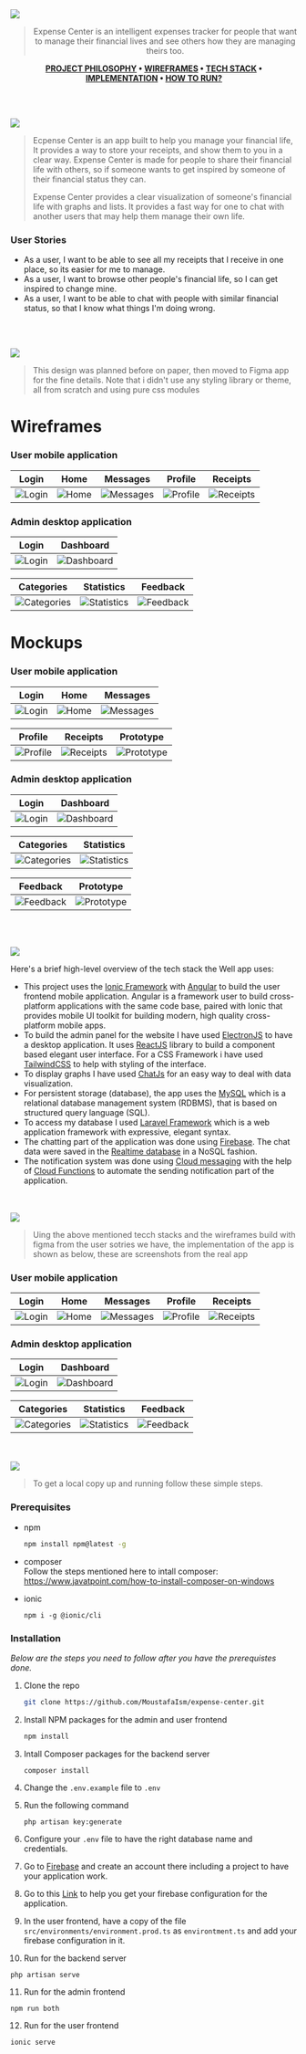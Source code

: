 <img src="./readme/title1.svg"/>

<div align="center">

> Expense Center is an intelligent expenses tracker for people that want to manage their financial lives and see others how they are managing theirs too.

**[PROJECT PHILOSOPHY](https://github.com/julescript/well_app#-project-philosophy) • [WIREFRAMES](https://github.com/julescript/well_app#-wireframes) • [TECH STACK](https://github.com/julescript/well_app#-tech-stack) • [IMPLEMENTATION](https://github.com/julescript/well_app#-impplementation) • [HOW TO RUN?](https://github.com/julescript/well_app#-how-to-run)**

</div>

<br><br>

<img src="./readme/title2.svg"/>

> Ecpense Center is an app built to help you manage your financial life, It provides a way to store your receipts, and show them to you in a clear way. Expense Center is made for people to share their financial life with others, so if someone wants to get inspired by someone of their financial status they can.
>
> Expense Center provides a clear visualization of someone's financial life with graphs and lists. It provides a fast way for one to chat with another users that may help them manage their own life.

### User Stories

- As a user, I want to be able to see all my receipts that I receive in one place, so its easier for me to manage.
- As a user, I want to browse other people's financial life, so I can get inspired to change mine.
- As a user, I want to be able to chat with people with similar financial status, so that I know what things I'm doing wrong.

<br><br>

<img src="./readme/title3.svg"/>

> This design was planned before on paper, then moved to Figma app for the fine details.
> Note that i didn't use any styling library or theme, all from scratch and using pure css modules

# Wireframes

### User mobile application

| Login                                                                                               | Home                                                                                                   | Messages                                                                                                       | Profile                                                                                                      | Receipts                                                                                                       |
| --------------------------------------------------------------------------------------------------- | ------------------------------------------------------------------------------------------------------ | -------------------------------------------------------------------------------------------------------------- | ------------------------------------------------------------------------------------------------------------ | -------------------------------------------------------------------------------------------------------------- |
| ![Login](https://github.com/MoustafaIsm/expense-center/blob/development/readme/login-wireframe.png) | ![Home](https://github.com/MoustafaIsm/expense-center/blob/development/readme/home-page-wireframe.png) | ![Messages](https://github.com/MoustafaIsm/expense-center/blob/development/readme/messages-page-wireframe.png) | ![Profile](https://github.com/MoustafaIsm/expense-center/blob/development/readme/profile-page-wireframe.png) | ![Receipts](https://github.com/MoustafaIsm/expense-center/blob/development/readme/receipts-page-wireframe.png) |

### Admin desktop application

| Login                                                                                                     | Dashboard                                                                                                         |
| --------------------------------------------------------------------------------------------------------- | ----------------------------------------------------------------------------------------------------------------- |
| ![Login](https://github.com/MoustafaIsm/expense-center/blob/development/readme/admin-login-wireframe.png) | ![Dashboard](https://github.com/MoustafaIsm/expense-center/blob/development/readme/admin-dashboard-wireframe.png) |

| Categories                                                                                                          | Statistics                                                                                                          | Feedback                                                                                                        |
| ------------------------------------------------------------------------------------------------------------------- | ------------------------------------------------------------------------------------------------------------------- | --------------------------------------------------------------------------------------------------------------- |
| ![Categories](https://github.com/MoustafaIsm/expense-center/blob/development/readme/admin-categories-wireframe.png) | ![Statistics](https://github.com/MoustafaIsm/expense-center/blob/development/readme/admin-statistics-wireframe.png) | ![Feedback](https://github.com/MoustafaIsm/expense-center/blob/development/readme/admin-feedback-wireframe.png) |

# Mockups

### User mobile application

| Login                                                                                            | Home                                                                                                | Messages                                                                                                    |
| ------------------------------------------------------------------------------------------------ | --------------------------------------------------------------------------------------------------- | ----------------------------------------------------------------------------------------------------------- |
| ![Login](https://github.com/MoustafaIsm/expense-center/blob/development/readme/login-mockup.png) | ![Home](https://github.com/MoustafaIsm/expense-center/blob/development/readme/home-page-mockup.png) | ![Messages](https://github.com/MoustafaIsm/expense-center/blob/development/readme/messages-page-mockup.png) |

| Profile                                                                                                   | Receipts                                                                                                    | Prototype                                                                                    |
| --------------------------------------------------------------------------------------------------------- | ----------------------------------------------------------------------------------------------------------- | -------------------------------------------------------------------------------------------- |
| ![Profile](https://github.com/MoustafaIsm/expense-center/blob/development/readme/profile-page-mockup.png) | ![Receipts](https://github.com/MoustafaIsm/expense-center/blob/development/readme/receipts-page-mockup.png) | ![Prototype](https://github.com/MoustafaIsm/expense-center/blob/development/readme/user.gif) |

### Admin desktop application

| Login                                                                                                  | Dashboard                                                                                                      |
| ------------------------------------------------------------------------------------------------------ | -------------------------------------------------------------------------------------------------------------- |
| ![Login](https://github.com/MoustafaIsm/expense-center/blob/development/readme/admin-login-mockup.png) | ![Dashboard](https://github.com/MoustafaIsm/expense-center/blob/development/readme/admin-dashboard-mockup.png) |

| Categories                                                                                                       | Statistics                                                                                                       |
| ---------------------------------------------------------------------------------------------------------------- | ---------------------------------------------------------------------------------------------------------------- |
| ![Categories](https://github.com/MoustafaIsm/expense-center/blob/development/readme/admin-categories-mockup.png) | ![Statistics](https://github.com/MoustafaIsm/expense-center/blob/development/readme/admin-statistics-mockup.png) |

| Feedback                                                                                                     | Prototype                                                                                     |
| ------------------------------------------------------------------------------------------------------------ | --------------------------------------------------------------------------------------------- |
| ![Feedback](https://github.com/MoustafaIsm/expense-center/blob/development/readme/admin-feedback-mockup.png) | ![Prototype](https://github.com/MoustafaIsm/expense-center/blob/development/readme/admin.gif) |

<br><br>

<img src="./readme/title4.svg"/>

Here's a brief high-level overview of the tech stack the Well app uses:

- This project uses the [Ionic Framework](https://ionicframework.com/) with [Angular](https://angular.io/) to build the user frontend mobile application. Angular is a framework user to build cross-platform applications with the same code base, paired with Ionic that provides mobile UI toolkit for building modern, high quality cross-platform mobile apps.
- To build the admin panel for the website I have used [ElectronJS](https://www.electronjs.org/) to have a desktop application. It uses [ReactJS](https://reactjs.org/) library to build a component based elegant user interface. For a CSS Framework i have used [TailwindCSS](https://tailwindcss.com/) to help with styling of the interface.
- To display graphs I have used [ChatJs](https://www.chartjs.org/) for an easy way to deal with data visualization.
- For persistent storage (database), the app uses the [MySQL](https://www.mysql.com/) which is a relational database management system (RDBMS), that is based on structured query language (SQL).
- To access my database I used [Laravel Framework](https://laravel.com/) which is a web application framework with expressive, elegant syntax.
- The chatting part of the application was done using [Firebase](https://firebase.google.com/). The chat data were saved in the [Realtime database](https://firebase.google.com/docs/database?hl=en&authuser=0) in a NoSQL fashion.
- The notification system was done using [Cloud messaging](https://firebase.google.com/docs/cloud-messaging/?hl=en&authuser=0) with the help of [Cloud Functions](https://firebase.google.com/docs/functions?hl=en&authuser=0) to automate the sending notification part of the application.

<br><br>
<img src="./readme/title5.svg"/>

> Uing the above mentioned tecch stacks and the wireframes build with figma from the user sotries we have, the implementation of the app is shown as below, these are screenshots from the real app

### User mobile application

| Login                                                                                                   | Home                                                                                                  | Messages                                                                                                      | Profile                                                                                                     | Receipts                                                                                                      |
| ------------------------------------------------------------------------------------------------------- | ----------------------------------------------------------------------------------------------------- | ------------------------------------------------------------------------------------------------------------- | ----------------------------------------------------------------------------------------------------------- | ------------------------------------------------------------------------------------------------------------- |
| ![Login](https://github.com/MoustafaIsm/expense-center/blob/final/readme/implementation-user-login.png) | ![Home](https://github.com/MoustafaIsm/expense-center/blob/final/readme/implementation-user-home.png) | ![Messages](https://github.com/MoustafaIsm/expense-center/blob/final/readme/implementation-user-messages.png) | ![Profile](https://github.com/MoustafaIsm/expense-center/blob/final/readme/implementation-user-profile.png) | ![Receipts](https://github.com/MoustafaIsm/expense-center/blob/final/readme/implementation-user-receipts.png) |

### Admin desktop application

| Login                                                                                                    | Dashboard                                                                                                        |
| -------------------------------------------------------------------------------------------------------- | ---------------------------------------------------------------------------------------------------------------- |
| ![Login](https://github.com/MoustafaIsm/expense-center/blob/final/readme/implementation-admin-login.png) | ![Dashboard](https://github.com/MoustafaIsm/expense-center/blob/final/readme/implementation-admin-dashboard.png) |

| Categories                                                                                                         | Statistics                                                                                                         | Feedback                                                                                                        |
| ------------------------------------------------------------------------------------------------------------------ | ------------------------------------------------------------------------------------------------------------------ | --------------------------------------------------------------------------------------------------------------- |
| ![Categories](https://github.com/MoustafaIsm/expense-center/blob/final/readme/implementation-admin-categories.png) | ![Statistics](https://github.com/MoustafaIsm/expense-center/blob/final/readme/implementation-admin-statistics.png) | ![Feedback](https://github.com/MoustafaIsm/expense-center/blob/final/readme/implementation-admin-feedbacks.png) |

<br><br>
<img src="./readme/title6.svg"/>

> To get a local copy up and running follow these simple steps.

### Prerequisites

- npm
  ```sh
  npm install npm@latest -g
  ```
- composer<br>
  Follow the steps mentioned here to intall composer:
  https://www.javatpoint.com/how-to-install-composer-on-windows

- ionic
  ```
  npm i -g @ionic/cli
  ```

### Installation

_Below are the steps you need to follow after you have the prerequistes done._

1. Clone the repo
   ```sh
   git clone https://github.com/MoustafaIsm/expense-center.git
   ```
2. Install NPM packages for the admin and user frontend
   ```sh
   npm install
   ```
3. Intall Composer packages for the backend server
   ```
   composer install
   ```
4. Change the `.env.example` file to `.env`

5. Run the following command
   ```
   php artisan key:generate
   ```
6. Configure your `.env` file to have the right database name and credentials.

7. Go to [Firebase](https://firebase.google.com/) and create an account there including a project to have your application work.

8. Go to this [Link](https://firebase.google.com/docs/web/learn-more?authuser=0&hl=en#config-object) to help you get your firebase configuration for the application.

9. In the user frontend, have a copy of the file `src/environments/environment.prod.ts` as `environtment.ts` and add your firebase configuration in it.

10. Run for the backend server

```
php artisan serve
```

11. Run for the admin frontend

```
npm run both
```

12. Run for the user frontend

```
ionic serve
```
